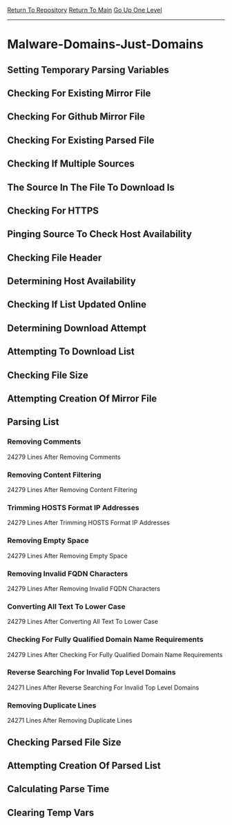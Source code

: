 [Return To Repository](https://github.com/deathbybandaid/piholeparser/)
[Return To Main](https://github.com/deathbybandaid/piholeparser/blob/master/RecentRunLogs/Mainlog.md)
[Go Up One Level](https://github.com/deathbybandaid/piholeparser/blob/master/RecentRunLogs/TopLevelScripts/30-Processing-External-Blacklists.md)
____________________________________
# Malware-Domains-Just-Domains
## Setting Temporary Parsing Variables
## Checking For Existing Mirror File
## Checking For Github Mirror File
## Checking For Existing Parsed File
## Checking If Multiple Sources
## The Source In The File To Download Is
## Checking For HTTPS
## Pinging Source To Check Host Availability
## Checking File Header
## Determining Host Availability
## Checking If List Updated Online
## Determining Download Attempt
## Attempting To Download List
## Checking File Size
## Attempting Creation Of Mirror File
## Parsing List
### Removing Comments
24279 Lines After Removing Comments
### Removing Content Filtering
24279 Lines After Removing Content Filtering
### Trimming HOSTS Format IP Addresses
24279 Lines After Trimming HOSTS Format IP Addresses
### Removing Empty Space
24279 Lines After Removing Empty Space
### Removing Invalid FQDN Characters
24279 Lines After Removing Invalid FQDN Characters
### Converting All Text To Lower Case
24279 Lines After Converting All Text To Lower Case
### Checking For Fully Qualified Domain Name Requirements
24279 Lines After Checking For Fully Qualified Domain Name Requirements
### Reverse Searching For Invalid Top Level Domains
24271 Lines After Reverse Searching For Invalid Top Level Domains
### Removing Duplicate Lines
24271 Lines After Removing Duplicate Lines
## Checking Parsed File Size
## Attempting Creation Of Parsed List
## Calculating Parse Time
## Clearing Temp Vars
